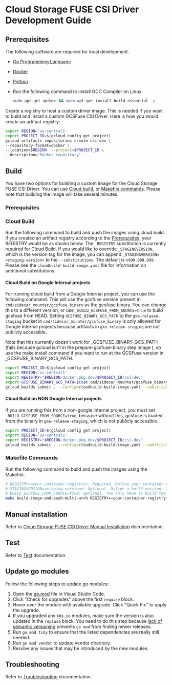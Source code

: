 <!--
Copyright 2018 The Kubernetes Authors.
Copyright 2022 Google LLC

Licensed under the Apache License, Version 2.0 (the "License");
you may not use this file except in compliance with the License.
You may obtain a copy of the License at

    https://www.apache.org/licenses/LICENSE-2.0

Unless required by applicable law or agreed to in writing, software
distributed under the License is distributed on an "AS IS" BASIS,
WITHOUT WARRANTIES OR CONDITIONS OF ANY KIND, either express or implied.
See the License for the specific language governing permissions and
limitations under the License.
-->

# Cloud Storage FUSE CSI Driver Development Guide

## Prerequisites

The following software are required for local development.

- [Go Programming Language](https://go.dev/doc/install)
- [Docker](https://docs.docker.com/get-docker/)
- [Python](https://docs.python-guide.org/starting/installation/)
- Run the following command to install GCC Compiler on Linux:

    ```bash
    sudo apt-get update && sudo apt-get install build-essential -y
    ```

Create a registry to host a custom driver image. This is needed if you want to build and install a custom GCSFuse CSI Driver.  Here is how you would create an artifact registry:

```bash
export REGION='us-central1'
export PROJECT_ID=$(gcloud config get project)
gcloud artifacts repositories create csi-dev \
--repository-format=docker \
--location=$REGION  --project=$PROJECT_ID \
--description="Docker repository"
```

## Build

You have two options for building a custom image for the Cloud Storage FUSE CSI Driver. You can use [Cloud build](#cloud-build), or [Makefile commands](#makefile-commands). Please note that building the image will take several minutes.

### Prerequisites

### Cloud Build

Run the following command to build and push the images using cloud build. If you created an artifact registry according to the [Prerequisites](#prerequisites), your REGISTRY would be as shown below. The `_REGISTRY` substitution is currently required for Cloud Build. If you would like to override `_STAGINGVERSION`, which is the version tag for the image, you can append `_STAGINGVERSION=<staging-version>` to the `--substitutions`. The default is `v999.999.999`. Please see the `cloudbuild-build-image.yaml` file for information on additional substitutions.

#### Cloud Build on Google Internal projects

For running cloud build from a Google Internal project, you can use the following command. This will use the gcsfuse version present in `cmd/sidecar_mounter/gcsfuse_binary` as the gcsfuse binary. You can change this to a different version, or use `_BUILD_GCSFUSE_FROM_SOURCE=true` to build gcsfuse from HEAD. Setting `GCSFUSE_BINARY_GCS_PATH` to the `gke-release-staging` bucket in `cmd/sidecar_mounter/gcsfuse_binary` is only allowed for Google Internal projects because artifacts in `gke-release-staging` are not publicly accessible.

Note that this currently doesn't work for _GCSFUSE_BINARY_GCS_PATH (fails because gcloud isn't in the prepare-gcsfuse-binary step image ), so use the make install command if you want to run at the GCSFuse version in _GCSFUSE_BINARY_GCS_PATH.

```bash
export PROJECT_ID=$(gcloud config get project)
export REGION='us-central1'
export REGISTRY="$REGION-docker.pkg.dev/$PROJECT_ID/csi-dev"
export GCSFUSE_BINARY_GCS_PATH=$(cat cmd/sidecar_mounter/gcsfuse_binary)
gcloud builds submit . --config=cloudbuild-build-image.yaml --substitutions=_REGISTRY=$REGISTRY,_GCSFUSE_BINARY_GCS_PATH=$GCSFUSE_BINARY_GCS_PATH
```

#### Cloud Build on NON Google Internal projects

If you are running this from a non-google internal project, you must set `_BUILD_GCSFUSE_FROM_SOURCE=true`, because without this, gcsfuse is loaded from the binary in `gke-release-staging`, which is not publicly accessible.

```bash
export PROJECT_ID=$(gcloud config get project)
export REGION='us-central1'
export REGISTRY="$REGION-docker.pkg.dev/$PROJECT_ID/csi-dev"
gcloud builds submit . --config=cloudbuild-build-image.yaml --substitutions=_REGISTRY=$REGISTRY,_BUILD_GCSFUSE_FROM_SOURCE=true
```

### Makefile Commands

Run the following command to build and push the images using the Makefile:

```bash
# REGISTRY=<your-container-registry>: Required. Define your container registry. Make sure you have logged in your registry so that you have image pull/push permissions.
# STAGINGVERSION=<staging-version>: Optional. Define a build version. If not defined, a staging version will be generated based on the commit hash.
# BUILD_GCSFUSE_FROM_SOURCE=true: Optional. You only have to build the gcsfuse binary from source when any CSI change depend on an unreleased GCSFuse enhancement.
make build-image-and-push-multi-arch REGISTRY=<your-container-registry> STAGINGVERSION=<staging-version>
```

## Manual installation

Refer to [Cloud Storage FUSE CSI Driver Manual Installation](./installation.md) documentation.

## Test

Refer to [Test](../test/README.md) documentation.

## Update go modules

Follow the following steps to update go modules:

1. Open the [go.mod](../go.mod) file in Visual Studio Code.
2. Click "Check for upgrades" above the first `require` block.
3. Hover over the module with available upgrade. Click "Quick Fix" to apply the upgrade.
4. If you upgraded any `k8s.io` modules, make sure the version is also updated in the `replace` block. You need to do this step because [lack of semantic versioning](https://github.com/kubernetes/kubernetes/issues/72638) prevents `go mod` from finding newer releases.
5. Run `go mod tidy` to ensure that the listed dependencies are really still needed.
6. Run `go mod vendor` to update vendor directory.
7. Resolve any issues that may be introduced by the new modules.

## Troubleshooting

Refer to [Troubleshooting](./troubleshooting.md) documentation.
